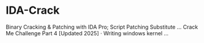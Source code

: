 # IDA-Crack
Binary Cracking &amp; Patching with IDA Pro; Script Patching Substitute ... Crack Me Challenge Part 4 [Updated 2025] · Writing windows kernel ...
